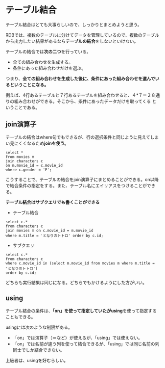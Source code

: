 # テーブル結合  

テーブル結合はとても大事らしいので、しっかりとまとめようと思う。  

RDBでは、複数のテーブルに分けてデータを管理しているので、複数のテーブルから出力したい結果があるなら**テーブルの結合**をしないといけない。  

テーブルの結合では**次の二つ**を行っている。  
- 全ての組み合わせを生成する。  
- 条件にあった組み合わせだけを選ぶ。  

つまり、**全ての組み合わせを生成した後に、条件にあった組み合わせを選んでいるということになる。**  

例えば、4行あるテーブルと７行あるテーブルを組み合わせると、４*７＝２８通りの組み合わせができる。そこから、条件にあったデータだけを取ってくる
ということである。  

## join演算子  
テーブルの結合はwhere句でもできるが、行の選択条件と同じように見えてしまい見にくくなるため**joinを使う。**  
```
select * 
from movies m 
join characters c 
on m.movie_id = c.movie_id
where c.gender = 'F';
```
こうすることで、テーブルの結合をjoin演算子にまとめることができる。on以降で結合条件の指定をする。また、テーブル名にエイリアスをつけることができる。  

**テーブル結合はサブクエリでも書くことができる**  
- テーブル結合  
```
select c.*
from characters c
join movies m on c.movie_id = m.movie_id
where m.title = 'となりのトトロ' order by c.id;
```
- サブクエリ  
```
select c.*
from characters c 
where c.movie_id in (select m.movie_id from movies m where m.title = 'となりのトトロ')
order by c.id;
```
どちらも実行結果は同じになる。どちらでもかけるようにした方がいい。  


## using  

テーブル結合の条件は、**「on」**を使って指定していたが**using**を使って指定することもできる。  

usingには次のような制限がある。  
- 「on」では演算子（＝など）が使えるが、「using」では使えない。  
- 「on」では名前が違う列を使って結合できるが、「using」では同じ名前の列同士でしか結合できない。
 
上級者は、usingを好むらしい。
